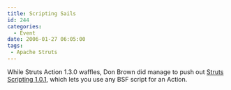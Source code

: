 ```yaml
---
title: Scripting Sails
id: 244
categories:
  - Event
date: 2006-01-27 06:05:00
tags:
 - Apache Struts
---
```


While Struts Action 1.3.0 waffles, Don Brown did manage to push out [Struts Scripting 1.0.1](http://www.mail-archive.com/user%40struts.apache.org/msg40789.html), which lets you use any BSF script for an Action.